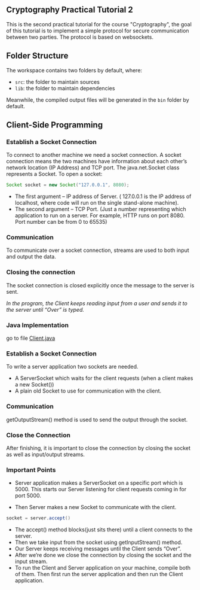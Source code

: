 ## Cryptography Practical Tutorial 2

This is the second practical tutorial for the course "Cryptography", the goal of this tutorial is to implement a simple protocol for secure communication between two parties. The protocol is based on websockets.

## Folder Structure

The workspace contains two folders by default, where:

- `src`: the folder to maintain sources
- `lib`: the folder to maintain dependencies

Meanwhile, the compiled output files will be generated in the `bin` folder by default.

## Client-Side Programming

### Establish a Socket Connection

To connect to another machine we need a socket connection. A socket connection means the two machines have information about each other’s network location (IP Address) and TCP port. The java.net.Socket class represents a Socket. To open a socket:

```java
Socket socket = new Socket("127.0.0.1", 8080);
```

- The first argument – IP address of Server. ( 127.0.0.1 is the IP address of localhost, where code will run on the single stand-alone machine).
- The second argument – TCP Port. (Just a number representing which application to run on a server. For example, HTTP runs on port 8080. Port number can be from 0 to 65535)

### Communication

To communicate over a socket connection, streams are used to both input and output the data.

### Closing the connection

The socket connection is closed explicitly once the message to the server is sent.

_In the program, the Client keeps reading input from a user and sends it to the server until “Over” is typed._

### Java Implementation

go to file [Client.java](src/Client.java)

### Establish a Socket Connection

To write a server application two sockets are needed.

- A ServerSocket which waits for the client requests (when a client makes a new Socket())
- A plain old Socket to use for communication with the client.

### Communication

getOutputStream() method is used to send the output through the socket.

### Close the Connection

After finishing, it is important to close the connection by closing the socket as well as input/output streams.

### Important Points

- Server application makes a ServerSocket on a specific port which is 5000. This starts our Server listening for client requests coming in for port 5000.

- Then Server makes a new Socket to communicate with the client.

```java
socket = server.accept()
```

- The accept() method blocks(just sits there) until a client connects to the server.
- Then we take input from the socket using getInputStream() method.
- Our Server keeps receiving messages until the Client sends “Over”.
- After we’re done we close the connection by closing the socket and the input stream.
- To run the Client and Server application on your machine, compile both of them. Then first run the server application and then run the Client application.
